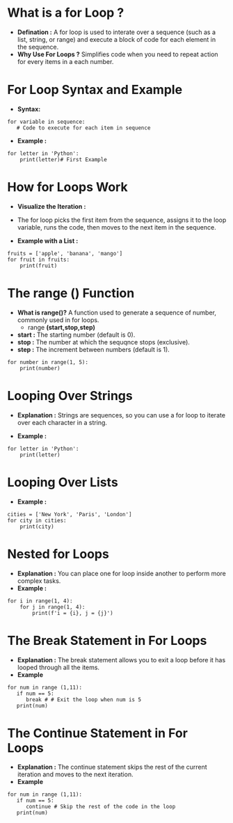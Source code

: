 # What is a for Loop ?
- **Defination :** A for loop is used to interate over a sequence (such as a list, string, or range) and execute a block of code for each element in the sequence.
- **Why Use For Loops ?** Simplifies code when you need to repeat action for every items in a each number.

# For Loop Syntax and Example
- **Syntax:**
``` 
for variable in sequence:
   # Code to execute for each item in sequence
```

- **Example :**
```
for letter in 'Python':
    print(letter)# First Example
```   

# How for Loops Work
- **Visualize the Iteration :**
- The for loop picks the first item from the sequence, assigns it to the loop variable, runs the code, then moves to the next item in the sequence.

- **Example with a List :**
```
fruits = ['apple', 'banana', 'mango']
for fruit in fruits:
    print(fruit)
```

# The range () Function
- **What is range()?** A function used to generate a sequence of number, commonly used in for loops.
   - range **(start,stop,step)**
- **start :** The starting number (default is 0).  
- **stop :**  The number at which the sequqnce stops (exclusive).
- **step :** The increment between numbers (default is 1).  
```
for number in range(1, 5):
    print(number)
```    

# Looping Over Strings
- **Explanation :** Strings are sequences, so you can use a for loop to iterate over each character in a string.

- **Example :**
```
for letter in 'Python':
    print(letter)
```

# Looping Over Lists
- **Example :**
```
cities = ['New York', 'Paris', 'London']
for city in cities:
    print(city)
```

# Nested for Loops
- **Explanation :** You can place one for loop inside another to perform more complex tasks.
- **Example :**
```
for i in range(1, 4):
    for j in range(1, 4):
        print(f'i = {i}, j = {j}')
```

# The Break Statement in For Loops
- **Explanation :** The break statement allows you to exit a loop before it has looped through all the items.
- **Example**
```
for num in range (1,11):
   if num == 5:
      break # # Exit the loop when num is 5
   print(num)
```

# The Continue Statement in For Loops 
- **Explanation :** The continue statement skips the rest of the current iteration and moves to the next iteration.
- **Example**   
```
for num in range (1,11):
   if num == 5:
      continue # Skip the rest of the code in the loop
   print(num)
   ```
   